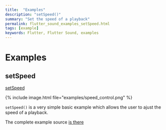 ```yaml
---
title:  "Examples"
description: "setSpeed()"
summary: "Set the speed of a playback"
permalink: flutter_sound_examples_setSpeed.html
tags: [example]
keywords: Flutter, Flutter Sound, examples
---
```

# Examples


## setSpeed

[setSpeed](https://github.com/dooboolab/flutter_sound/blob/master/flutter_sound/example/lib/speed_control/speed_control.dart)

{% include image.html file="examples/speed_control.png" %}

`setSpeed()` is a very simple basic example which allows the user to ajust the speed of a playback.

The complete example source [is there](https://github.com/dooboolab/flutter_sound/blob/master/flutter_sound/example/lib/speed_control/speed_control.dart)

